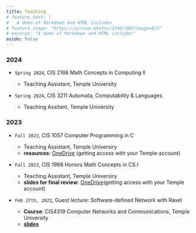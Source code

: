 ```yaml
---
title: Teaching
# feature_text: |
#   A demo of Markdown and HTML includes
# feature_image: "https://picsum.photos/2560/600?image=873"
# excerpt: "A demo of Markdown and HTML includes"
aside: False
---
```


### 2024
- `Spring 2024`, CIS 2166 Math Concepts in Computing II
  - Teaching Assistant, Temple University

- `Spring 2024`, CIS 3211 Automata, Computability & Languages
  - Teaching Assitant, Temple University


### 2023
- `Fall 2023`, CIS 1057 Computer Programming in C 
  - Teaching Assistant, Temple Universiry 
  - **resources**: [OneDrive](https://tuprd-my.sharepoint.com/:f:/g/personal/tuo96170_temple_edu/EgfEuWurj65AmG28SRWTOvoBEW9LwhSGYiV_ZjYnScoK1A?e=ONjpmr) (getting access with your Temple account)
  
- `Fall 2023`, CIS 1966 Honors Math Concepts in CS I
  - Teaching Assistant, Temple Universiry 
  - **slides for final review**: [OneDrive](https://tuprd-my.sharepoint.com/:p:/g/personal/tuo96170_temple_edu/ETYDQsMN1fxPrWzbSd_gihUBjSpTt8ln8jsY1843fyH2hQ?e=13NCaP)(getting access with your Temple account)

- `Feb 27th, 2023`, Guest lecture: Software-defined Network with Ravel
  - **Course**: CIS4319 Computer Networks and Communications, Temple University
  - [**slides**](/docs/guest_lecture/ravel-based-project.pdf)


